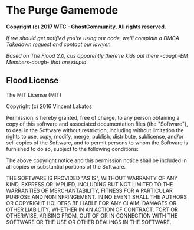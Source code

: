 # The Purge Gamemode

**Copyright (c) 2017 [WTC - GhostCommunity](https://wtcghostcommunity.com), All rights reserved.**

*If we should get notified you're using our code, we'll complain a DMCA Takedown request and contact our lawyer.*


*Based on The Flood 2.0, cus apparently there're kids out there -cough-EM Members-cough- that are stupid*


## Flood License

The MIT License (MIT)

Copyright (c) 2016 Vincent Lakatos

Permission is hereby granted, free of charge, to any person obtaining a copy
of this software and associated documentation files (the "Software"), to deal
in the Software without restriction, including without limitation the rights
to use, copy, modify, merge, publish, distribute, sublicense, and/or sell
copies of the Software, and to permit persons to whom the Software is
furnished to do so, subject to the following conditions:

The above copyright notice and this permission notice shall be included in all
copies or substantial portions of the Software.

THE SOFTWARE IS PROVIDED "AS IS", WITHOUT WARRANTY OF ANY KIND, EXPRESS OR
IMPLIED, INCLUDING BUT NOT LIMITED TO THE WARRANTIES OF MERCHANTABILITY,
FITNESS FOR A PARTICULAR PURPOSE AND NONINFRINGEMENT. IN NO EVENT SHALL THE
AUTHORS OR COPYRIGHT HOLDERS BE LIABLE FOR ANY CLAIM, DAMAGES OR OTHER
LIABILITY, WHETHER IN AN ACTION OF CONTRACT, TORT OR OTHERWISE, ARISING FROM,
OUT OF OR IN CONNECTION WITH THE SOFTWARE OR THE USE OR OTHER DEALINGS IN THE
SOFTWARE.
